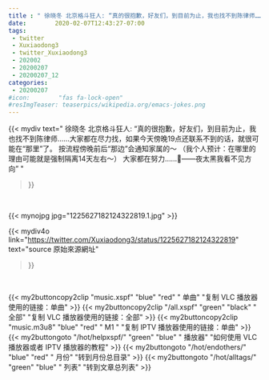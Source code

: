 ```yaml
---
title : " 徐晓冬 北京格斗狂人: “真的很抱歉，好友们，到目前为止，我也找不到陈律师……大家都在尽力找，如果今天傍晚19点还联系不到的话，就很可能在“那里”了。 按流程傍晚前后“那边”会通知家属的～ （我个人预计：在哪里的理由可能就是强制隔离14天左右～） 大家都在努力……🙏——夜太黑我看不见方向”  "
date:        2020-02-07T12:43:27-07:00
tags:
 - twitter
 - Xuxiaodong3
 - twitter_Xuxiaodong3
 - 202002
 - 20200207
 - 20200207_12
categories:
 - 20200207
#icon:        "fas fa-lock-open"
#resImgTeaser: teaserpics/wikipedia.org/emacs-jokes.png
---
```


{{< mydiv text=" 徐晓冬 北京格斗狂人: “真的很抱歉，好友们，到目前为止，我也找不到陈律师……大家都在尽力找，如果今天傍晚19点还联系不到的话，就很可能在“那里”了。 按流程傍晚前后“那边”会通知家属的～ （我个人预计：在哪里的理由可能就是强制隔离14天左右～） 大家都在努力……🙏——夜太黑我看不见方向”  "
>}}
<br>


 {{< mynojpg jpg="1225627182124322819.1.jpg" >}}<br> 



{{< mydiv4o link="https://twitter.com/Xuxiaodong3/status/1225627182124322819"
text="source 原始來源網址"
>}}


<br>





{{< my2buttoncopy2clip "music.xspf"        "blue"   "red"    " 单曲"  "复制 VLC 播放器使用的链接：单曲" >}} {{< my2buttoncopy2clip "/all.xspf"         "green"  "black"  " 全部"  "复制 VLC 播放器使用的链接：全部" >}} {{< my2buttoncopy2clip "music.m3u8"        "blue"   "red"    " M1 "    "复制 IPTV 播放器使用的链接：单曲" >}} {{< my2buttongoto      "/hot/helpxspf/"    "green"  "blue"   " 播放器" "如何使用 VLC 播放器或者 IPTV 播放器的教程" >}} {{< my2buttongoto      "/hot/endothers/"   "blue"   "red"    " 月份"   "转到月份总目录" >}} {{< my2buttongoto      "/hot/alltags/"     "green"  "blue"   " 列表"   "转到文章总列表" >}} 
